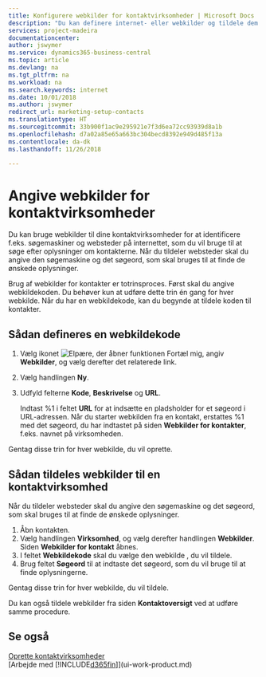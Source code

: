 ```yaml
---
title: Konfigurere webkilder for kontaktvirksomheder | Microsoft Docs
description: "Du kan definere internet- eller webkilder og tildele dem til en kontaktvirksomhed for at identificere, hvordan du vil søge efter oplysninger om dine kontakter."
services: project-madeira
documentationcenter: 
author: jswymer
ms.service: dynamics365-business-central
ms.topic: article
ms.devlang: na
ms.tgt_pltfrm: na
ms.workload: na
ms.search.keywords: internet
ms.date: 10/01/2018
ms.author: jswymer
redirect_url: marketing-setup-contacts
ms.translationtype: HT
ms.sourcegitcommit: 33b900f1ac9e295921e7f3d6ea72cc93939d8a1b
ms.openlocfilehash: d7a02a85e65a663bc304becd8392e949d485f13a
ms.contentlocale: da-dk
ms.lasthandoff: 11/26/2018

---
```

# <a name="set-up-web-sources-for-contact-companies"></a>Angive webkilder for kontaktvirksomheder
Du kan bruge webkilder til dine kontaktvirksomheder for at identificere f.eks. søgemaskiner og websteder på internettet, som du vil bruge til at søge efter oplysninger om kontakterne. Når du tildeler websteder skal du angive den søgemaskine og det søgeord, som skal bruges til at finde de ønskede oplysninger.

Brug af webkilder for kontakter er totrinsproces. Først skal du angive webkildekoden. Du behøver kun at udføre dette trin én gang for hver webkilde. Når du har en webkildekode, kan du begynde at tildele koden til kontakter.

## <a name="to-define-a-web-source-code"></a>Sådan defineres en webkildekode
1. Vælg ikonet ![Elpære, der åbner funktionen Fortæl mig](media/ui-search/search_small.png "Fortæl mig, hvad du vil foretage dig"), angiv **Webkilder**, og vælg derefter det relaterede link.
2. Vælg handlingen **Ny**.
3. Udfyld felterne **Kode**, **Beskrivelse** og **URL**.

    Indtast %1 i feltet **URL** for at indsætte en pladsholder for et søgeord i URL-adressen. Når du starter webkilden fra en kontakt, erstattes %1 med det søgeord, du har indtastet på siden **Webkilder for kontakter**, f.eks. navnet på virksomheden.

Gentag disse trin for hver webkilde, du vil oprette.

## <a name="to-assign-web-sources-to-a-contact-company"></a>Sådan tildeles webkilder til en kontaktvirksomhed
Når du tildeler websteder skal du angive den søgemaskine og det søgeord, som skal bruges til at finde de ønskede oplysninger.

1. Åbn kontakten.
2. Vælg handlingen **Virksomhed**, og vælg derefter handlingen **Webkilder**. Siden **Webkilder for kontakt** åbnes.
3. I feltet **Webkildekode** skal du vælge den webkilde , du vil tildele.
4. Brug feltet **Søgeord** til at indtaste det søgeord, som du vil bruge til at finde oplysningerne.

Gentag disse trin for hver webkilde, du vil tildele.

Du kan også tildele webkilder fra siden **Kontaktoversigt** ved at udføre samme procedure.

## <a name="see-also"></a>Se også
[Oprette kontaktvirksomheder](marketing-create-contact-companies.md)  
[Arbejde med [!INCLUDE[d365fin](includes/d365fin_md.md)]](ui-work-product.md)

